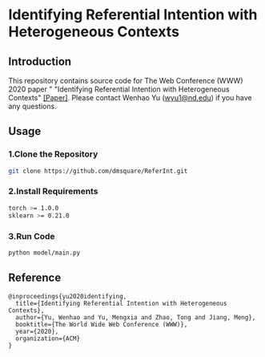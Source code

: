 
# Identifying Referential Intention with Heterogeneous Contexts


## Introduction
This repository contains source code for The Web Conference (WWW) 2020 paper " "Identifying Referential Intention with Heterogeneous Contexts" [\[Paper\]](). Please contact Wenhao Yu (wyu1@nd.edu) if you have any questions.

## Usage

### 1.Clone the Repository
```bash
git clone https://github.com/dmsquare/ReferInt.git
```

### 2.Install Requirements

```bash
torch >= 1.0.0
sklearn >= 0.21.0
```

### 3.Run Code
```bash
python model/main.py
```

## Reference
```
@inproceedings{yu2020identifying,
  title={Identifying Referential Intention with Heterogeneous Contexts},
  author={Yu, Wenhao and Yu, Mengxia and Zhao, Tong and Jiang, Meng},
  booktitle={The World Wide Web Conference (WWW)},
  year={2020},
  organization={ACM}
}
```
